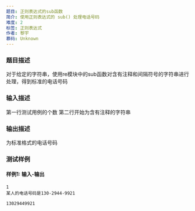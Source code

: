 ```yaml
---
题目: 正则表达式的sub函数
简介: 使用正则表达式的 sub() 处理电话号码
难度: 2
标签: 正则表达式
作者: 黎宇
慕码: Unknown
---
```


### 题目描述

对于给定的字符串，使用re模块中的sub函数对含有注释和间隔符号的字符串进行处理，得到标准的电话号码

### 输入描述

第一行测试用例的个数
第二行开始为含有注释的字符串

### 输出描述
为标准格式的电话号码

### 测试样例

#### 样例1: 输入-输出

```
1
某人的电话号码是130-2944-9921
```

```
13029449921
```
